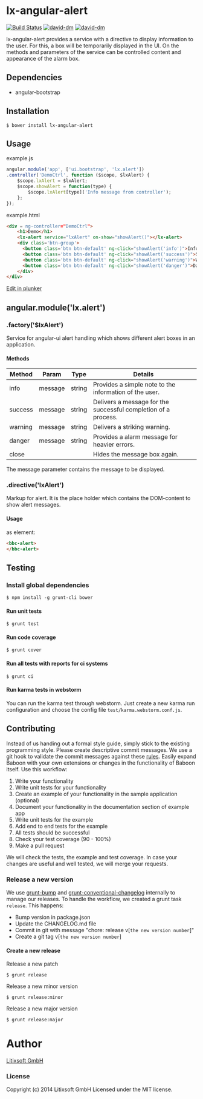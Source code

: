 # lx-angular-alert
[![Build Status](https://secure.travis-ci.org//lx-angular-alert.svg?branch=master)](https://travis-ci.org//lx-angular-alert) [![david-dm](https://david-dm.org//lx-angular-alert.svg?theme=shields.io)](https://david-dm.org//lx-angular-alert/) [![david-dm](https://david-dm.org//lx-angular-alert/dev-status.svg?theme=shields.io)](https://david-dm.org//lx-angular-alert#info=devDependencies&view=table) 

lx-angular-alert provides a service with a directive to display information to the user.
For this, a box will be temporarily displayed in the UI. On the methods and parameters of the service can be controlled
content and appearance of the alarm box.

## Dependencies
- angular-bootstrap

## Installation

	$ bower install lx-angular-alert

## Usage
example.js
```javascript
angular.module('app', ['ui.bootstrap', 'lx.alert'])
.controller('DemoCtrl', function ($scope, $lxAlert) {
    $scope.lxAlert = $lxAlert;
    $scope.showAlert = function(type) {
        $scope.lxAlert[type]('Info message from controller');
    };
});
```
example.html

```html
<div = ng-controller="DemoCtrl">
	<h1>Demo</h1>
	<lx-alert service="lxAlert" on-show="showAlert()"></lx-alert>
	<div class='btn-group'>
	  <button class='btn btn-default' ng-click="showAlert('info')">Info-Alert</button>
      <button class='btn btn-default' ng-click="showAlert('success')">Success-Alert</button>
      <button class='btn btn-default' ng-click="showAlert('warning')">Warning-Alert</button>
      <button class='btn btn-default' ng-click="showAlert('danger')">Danger-Alert</button>
    </div>
</div>
```
<a class="button primary" href="http://plnkr.co/edit/mBMNaLaw5Udr4FXlspSy?p=preview"><i class="glyphicon glyphicon-edit"></i> Edit in plunker</a>

## angular.module('lx.alert')
### .factory('$lxAlert')
Service for angular-ui alert handling which shows different alert boxes in an application.

#### Methods

| Method | Param   | Type   | Details                                                |
|--------|-------- | -------| ------------------------------------------------------ |
| info   | message | string | Provides a simple note to the information of the user. |
| success  | message | string | Delivers a message for the successful completion of a process. |
| warning   | message | string | Delivers a striking warning. |
| danger   | message | string | Provides a alarm message for heavier errors. |
| close   |  |  |  Hides the message box again.|

The message parameter contains the message to be displayed.

### .directive('lxAlert')
Markup for alert. It is the place holder which contains the DOM-content to show alert messages.

#### Usage
as element:
```html
<bbc-alert>
</bbc-alert>
```
## Testing
### Install global dependencies

    $ npm install -g grunt-cli bower

#### Run unit tests

    $ grunt test

#### Run code coverage

    $ grunt cover

#### Run all tests with reports for ci systems

    $ grunt ci

#### Run karma tests in webstorm
You can run the karma test through webstorm. Just create a new karma run configuration and choose the config file `test/karma.webstorm.conf.js`.

## Contributing
Instead of us handing out a formal style guide, simply stick to the existing programming style. Please create descriptive commit messages.
We use a git hook to validate the commit messages against these [rules](https://docs.google.com/document/d/1QrDFcIiPjSLDn3EL15IJygNPiHORgU1_OOAqWjiDU5Y/edit#heading=h.uyo6cb12dt6w).
Easily expand Baboon with your own extensions or changes in the functionality of Baboon itself. Use this workflow:

1. Write your functionality
2. Write unit tests for your functionality
3. Create an example of your functionality in the sample application (optional)
4. Document your functionality in the documentation section of example app
5. Write unit tests for the example
6. Add end to end tests for the example
7. All tests should be successful
8. Check your test coverage (90 - 100%)
9. Make a pull request

We will check the tests, the example and test coverage. In case your changes are useful and well tested, we will merge your requests.

### Release a new version
We use [grunt-bump](https://github.com/vojtajina/grunt-bump) and [grunt-conventional-changelog](https://github.com/btford/grunt-conventional-changelog) internally to manage our releases.
To handle the workflow, we created a grunt task `release`. This happens:

* Bump version in package.json
* Update the CHANGELOG.md file
* Commit in git with message "chore: release v[`the new version number`]"
* Create a git tag v[`the new version number`]

#### Create a new release
Release a new patch

    $ grunt release

Release a new minor version

    $ grunt release:minor

Release a new major version

    $ grunt release:major

# Author
[Litixsoft GmbH](http://www.litixsoft.de)

### License
Copyright (c) 2014 Litixsoft GmbH Licensed under the MIT license.


